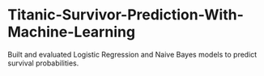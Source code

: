 # Titanic-Survivor-Prediction-With-Machine-Learning
Built and evaluated Logistic Regression and Naive Bayes models to predict survival probabilities.
